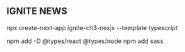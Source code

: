 ## IGNITE NEWS

npx create-next-app ignite-ch3-nexjs --template typescript

npm add -D @types/react @types/node 
npm add sass